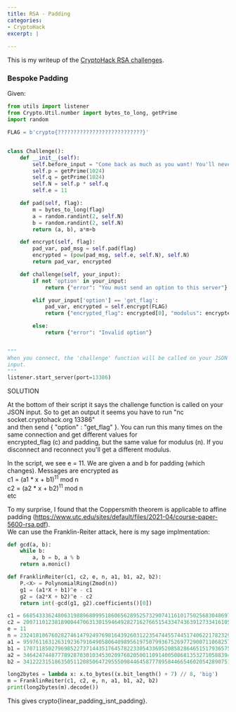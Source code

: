 ```yaml
---
title: RSA - Padding
categories:
- CryptoHack
excerpt: |
  
---
```


This is my writeup of the [CryptoHack RSA challenges](https://cryptohack.org/challenges/rsa).


### Bespoke Padding

Given:
```python
from utils import listener
from Crypto.Util.number import bytes_to_long, getPrime
import random

FLAG = b'crypto{???????????????????????????}'


class Challenge():
    def __init__(self):
        self.before_input = "Come back as much as you want! You'll never get my flag.\n"
        self.p = getPrime(1024)
        self.q = getPrime(1024)
        self.N = self.p * self.q
        self.e = 11

    def pad(self, flag):
        m = bytes_to_long(flag)
        a = random.randint(2, self.N)
        b = random.randint(2, self.N)
        return (a, b), a*m+b

    def encrypt(self, flag):
        pad_var, pad_msg = self.pad(flag)
        encrypted = (pow(pad_msg, self.e, self.N), self.N)
        return pad_var, encrypted

    def challenge(self, your_input):
        if not 'option' in your_input:
            return {"error": "You must send an option to this server"}

        elif your_input['option'] == 'get_flag':
            pad_var, encrypted = self.encrypt(FLAG)
            return {"encrypted_flag": encrypted[0], "modulus": encrypted[1], "padding": pad_var}

        else:
            return {"error": "Invalid option"}


"""
When you connect, the 'challenge' function will be called on your JSON
input.
"""
listener.start_server(port=13386)
```

SOLUTION

At the bottom of their script it says the challenge function is called on your JSON input. 
So to get an output it seems you have to run "nc socket.cryptohack.org 13386" <br>
and then send {  "option" : "get_flag" }. You can run this many times on the same connection and get different values for <br>
encrypted_flag (c) and padding, but the same value for modulus (n). If you disconnect and reconnect you'll get a different modulus. 

In the script, we see e = 11. We are given a and b for padding (which changes). Messages are encrypted as <br>
c1 = (a1 * x + b1)<sup>11</sup> mod n <br>
c2 = (a2 * x + b2)<sup>11</sup> mod n <br>
etc

To my surprise, I found that the Coppersmith theorem is applicable to affine padding (https://www.utc.edu/sites/default/files/2021-04/course-paper-5600-rsa.pdf). <br>
We can use the Franklin-Reiter attack, here is my sage implmentation:

```python
def gcd(a, b):
    while b:
        a, b = b, a % b
    return a.monic()

def FranklinReiter(c1, c2, e, n, a1, b1, a2, b2):
    P.<X> = PolynomialRing(Zmod(n))
    g1 = (a1*X + b1)^e - c1
    g2 = (a2*X + b2)^e - c2
    return int(-gcd(g1, g2).coefficients()[0])

c1 = 66854333624806319889680995186065628952573290741161017502568304869718711230606370377057302135063444382705416329432513508306590414246716689432121764089058141350762>
c2 = 20071101238189004470631301594649282716276651543347436391273341610560131064705626600588213601909548534276865432714239803372364439421506882877403365992818490474073>
e = 11
n = 232418106760282746147924976981643926031223547445574451740622178232979653051626617733323722433249806490553263542850658012859315448409337734612139168997397305223892>
a1 = 95976116312631923679164905806409895619750799367526977290071106825747937451599461602406007808609707685103118350765189835916263000816190827957785643368896276347953>
b1 = 17071185027969852273714435176457822330543369520858286465151793657514023465241447840640931821878068240162290446364788674165900738392197530666520576029069935293001>
a2 = 34642474487778928703010345302097682050011091400508681353271058839491580526190724380634565334663156531291444014269384055902430708189659475582148705725624379056207>
b2 = 34122231518635051120850647295550984464587778958446654602054289075195933043455768336682693437479326090376184632156696545233619211023414177172286596927374055432622>

long2bytes = lambda x: x.to_bytes((x.bit_length() + 7) // 8, 'big')
m = FranklinReiter(c1, c2, e, n, a1, b1, a2, b2)
print(long2bytes(m).decode())
```

This gives crypto{linear_padding_isnt_padding}.
